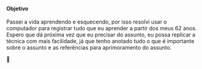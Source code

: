 <!-- markdownlint-disable-next-line -->
#### Objetivo 

Passei a vida aprendendo e esquecendo, por isso resolvi usar o computador para registrar tudo que eu aprender a partir dos meus 62 anos.
Espero que dá próxima vez que eu precisar do assunto, eu possa replicar a técnica com mais facilidade, já que tenho anotado tudo o que é importante sobre o assunto e as referências para aprimoramento do assunto.

🚧